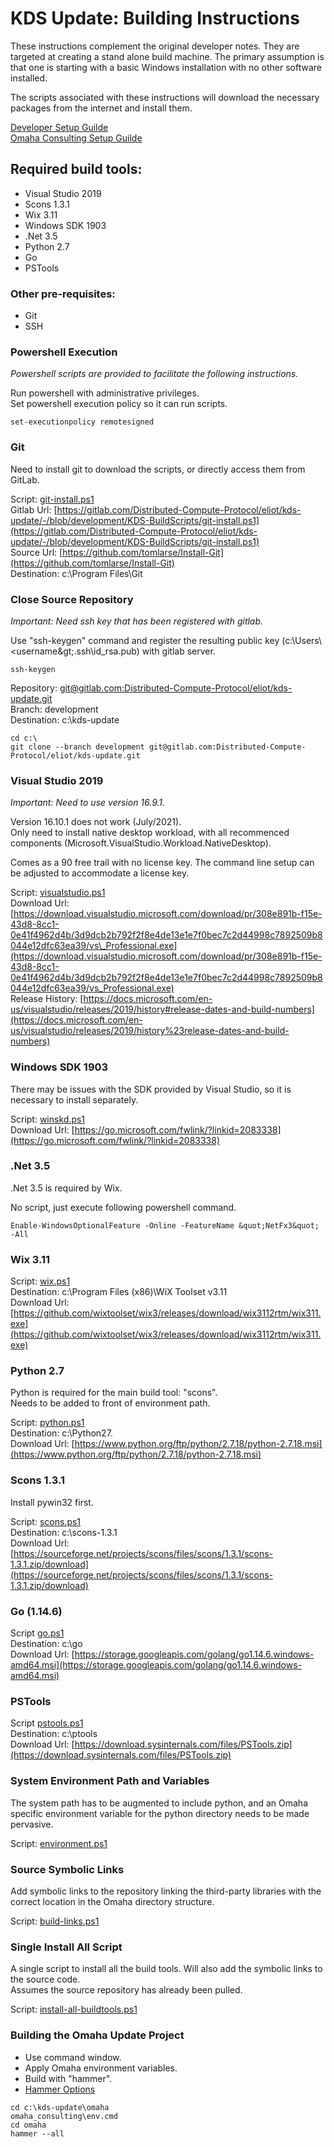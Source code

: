 # **KDS Update: Building Instructions**

These instructions complement the original developer notes.  They are targeted at creating a stand alone build machine.  The primary assumption is that one is starting with a basic Windows installation with no other software installed.  

The scripts associated with these instructions will download the necessary packages from the internet and install them.

[Developer Setup Guilde](..\doc\DeveloperSetupGuide.md)  
[Omaha Consulting Setup Guilde](..\omaha_consulting\DeveloperSetupGuide.md)


## **Required build tools:**
- Visual Studio 2019
- Scons 1.3.1
- Wix 3.11
- Windows SDK 1903
- .Net 3.5
- Python 2.7
- Go
- PSTools

### **Other pre-requisites:**
- Git
- SSH

### **Powershell Execution**
*Powershell scripts are provided to facilitate the following instructions.*

Run powershell with administrative privileges.  
Set powershell execution policy so it can run scripts.  
```
set-executionpolicy remotesigned
```

### **Git**
Need to install git to download the scripts, or directly access them from GitLab.

Script: [git-install.ps1](.\BuildScripts\git-install.ps1)   
Gitlab Url: [https://gitlab.com/Distributed-Compute-Protocol/eliot/kds-update/-/blob/development/KDS-BuildScripts/git-install.ps1](https://gitlab.com/Distributed-Compute-Protocol/eliot/kds-update/-/blob/development/KDS-BuildScripts/git-install.ps1)  
Source Url: [https://github.com/tomlarse/Install-Git](https://github.com/tomlarse/Install-Git)  
Destination: c:\Program Files\Git  

### **Close Source Repository**

*Important: Need ssh key that has been registered with gitlab.*

Use &quot;ssh-keygen&quot; command and register the resulting public key (c:\Users\\&lt;username\&gt;\.ssh\id\_rsa.pub) with gitlab server.
```
ssh-keygen
```
Repository: [git@gitlab.com:Distributed-Compute-Protocol/eliot/kds-update.git](git@gitlab.com:Distributed-Compute-Protocol/eliot/kds-update.git)  
Branch: development  
Destination: c:\kds-update
```
cd c:\
git clone --branch development git@gitlab.com:Distributed-Compute-Protocol/eliot/kds-update.git
```

### **Visual Studio 2019**

*Important: Need to use version 16.9.1.*

Version 16.10.1 does not work (July/2021).  
Only need to install native desktop workload, with all recommenced components (Microsoft.VisualStudio.Workload.NativeDesktop).

Comes as a 90 free trail with no license key. The command line setup can be adjusted to accommodate a license key.

Script: [visualstudio.ps1](.\BuildScripts\visualstudio.ps1)  
Download Url: [https://download.visualstudio.microsoft.com/download/pr/308e891b-f15e-43d8-8cc1-0e41f4962d4b/3d9dcb2b792f2f8e4de13e1e7f0bec7c2d44998c7892509b8044e12dfc63ea39/vs\_Professional.exe](https://download.visualstudio.microsoft.com/download/pr/308e891b-f15e-43d8-8cc1-0e41f4962d4b/3d9dcb2b792f2f8e4de13e1e7f0bec7c2d44998c7892509b8044e12dfc63ea39/vs_Professional.exe)  
Release History: [https://docs.microsoft.com/en-us/visualstudio/releases/2019/history#release-dates-and-build-numbers](https://docs.microsoft.com/en-us/visualstudio/releases/2019/history%23release-dates-and-build-numbers)

### **Windows SDK 1903**

There may be issues with the SDK provided by Visual Studio, so it is necessary to install separately.

Script: [winskd.ps1](.\BuildScripts\winskd.ps1)  
Download Url: [https://go.microsoft.com/fwlink/?linkid=2083338](https://go.microsoft.com/fwlink/?linkid=2083338)

### **.Net 3.5**

.Net 3.5 is required by Wix.

No script, just execute following powershell command.
```
Enable-WindowsOptionalFeature -Online -FeatureName &quot;NetFx3&quot; -All
```

### **Wix 3.11**
Script: [wix.ps1](.\BuildScripts\wix.ps1)   
Destination: c:\Program Files (x86)\WiX Toolset v3.11  
Download Url: [https://github.com/wixtoolset/wix3/releases/download/wix3112rtm/wix311.exe](https://github.com/wixtoolset/wix3/releases/download/wix3112rtm/wix311.exe)

### **Python 2.7**
Python is required for the main build tool: &quot;scons&quot;.  
Needs to be added to front of environment path.

Script: [python.ps1](.\BuildScripts\python.ps1)   
Destination: c:\Python27.  
Download Url: [https://www.python.org/ftp/python/2.7.18/python-2.7.18.msi](https://www.python.org/ftp/python/2.7.18/python-2.7.18.msi)

### **Scons 1.3.1**
Install pywin32 first.

Script: [scons.ps1](.\BuildScripts\scons.ps1)   
Destination: c:\scons-1.3.1  
Download Url: [https://sourceforge.net/projects/scons/files/scons/1.3.1/scons-1.3.1.zip/download](https://sourceforge.net/projects/scons/files/scons/1.3.1/scons-1.3.1.zip/download)

### **Go (1.14.6)**
Script [go.ps1](.\BuildScripts\go.ps1)   
Destination: c:\go  
Download Url: [https://storage.googleapis.com/golang/go1.14.6.windows-amd64.msi](https://storage.googleapis.com/golang/go1.14.6.windows-amd64.msi)

### **PSTools**
Script [pstools.ps1](.\BuildScripts\pstools.ps1)  
Destination: c:\ptools  
Download Url: [https://download.sysinternals.com/files/PSTools.zip](https://download.sysinternals.com/files/PSTools.zip)

### **System Environment Path and Variables**
The system path has to be augmented to include python, and an Omaha specific environment variable for the python directory needs to be made pervasive.

Script: [environment.ps1](.\BuildScripts\environment.ps1)

### **Source Symbolic Links**
Add symbolic links to the repository linking the third-party libraries with the correct location in the Omaha directory structure.

Script: [build-links.ps1](.\BuildScripts\build-links.ps1) 

### **Single Install All Script**
A single script to install all the build tools. Will also add the symbolic links to the source code.  
Assumes the source repository has already been pulled.

Script: [install-all-buildtools.ps1](.\BuildScripts\install-all-buildtools.ps1) 

### **Building the Omaha Update Project**
- Use command window.
- Apply Omaha environment variables.
- Build with &quot;hammer&quot;.
- [Hammer Options](..\doc\HammerOptions.md)

```
cd c:\kds-update\omaha
omaha_consulting\env.cmd
cd omaha
hammer --all
```


